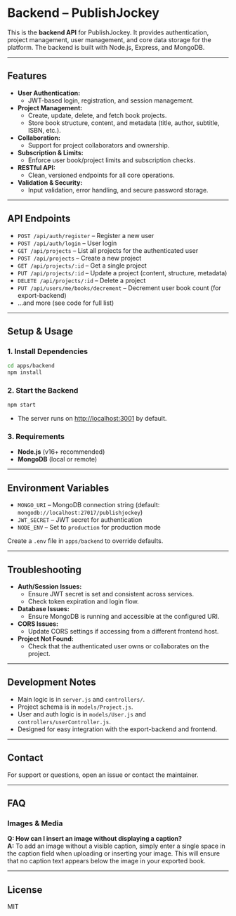 # Backend – PublishJockey

This is the **backend API** for PublishJockey. It provides authentication, project management, user management, and core data storage for the platform. The backend is built with Node.js, Express, and MongoDB.

---

## Features

- **User Authentication:**
  - JWT-based login, registration, and session management.
- **Project Management:**
  - Create, update, delete, and fetch book projects.
  - Store book structure, content, and metadata (title, author, subtitle, ISBN, etc.).
- **Collaboration:**
  - Support for project collaborators and ownership.
- **Subscription & Limits:**
  - Enforce user book/project limits and subscription checks.
- **RESTful API:**
  - Clean, versioned endpoints for all core operations.
- **Validation & Security:**
  - Input validation, error handling, and secure password storage.

---

## API Endpoints

- `POST /api/auth/register` – Register a new user
- `POST /api/auth/login` – User login
- `GET /api/projects` – List all projects for the authenticated user
- `POST /api/projects` – Create a new project
- `GET /api/projects/:id` – Get a single project
- `PUT /api/projects/:id` – Update a project (content, structure, metadata)
- `DELETE /api/projects/:id` – Delete a project
- `PUT /api/users/me/books/decrement` – Decrement user book count (for export-backend)
- ...and more (see code for full list)

---

## Setup & Usage

### 1. **Install Dependencies**

```bash
cd apps/backend
npm install
```

### 2. **Start the Backend**

```bash
npm start
```
- The server runs on [http://localhost:3001](http://localhost:3001) by default.

### 3. **Requirements**
- **Node.js** (v16+ recommended)
- **MongoDB** (local or remote)

---

## Environment Variables

- `MONGO_URI` – MongoDB connection string (default: `mongodb://localhost:27017/publishjockey`)
- `JWT_SECRET` – JWT secret for authentication
- `NODE_ENV` – Set to `production` for production mode

Create a `.env` file in `apps/backend` to override defaults.

---

## Troubleshooting

- **Auth/Session Issues:**
  - Ensure JWT secret is set and consistent across services.
  - Check token expiration and login flow.
- **Database Issues:**
  - Ensure MongoDB is running and accessible at the configured URI.
- **CORS Issues:**
  - Update CORS settings if accessing from a different frontend host.
- **Project Not Found:**
  - Check that the authenticated user owns or collaborates on the project.

---

## Development Notes

- Main logic is in `server.js` and `controllers/`.
- Project schema is in `models/Project.js`.
- User and auth logic is in `models/User.js` and `controllers/userController.js`.
- Designed for easy integration with the export-backend and frontend.

---

## Contact

For support or questions, open an issue or contact the maintainer.

---

## FAQ

### Images & Media

**Q: How can I insert an image without displaying a caption?**  
**A:** To add an image without a visible caption, simply enter a single space in the caption field when uploading or inserting your image. This will ensure that no caption text appears below the image in your exported book.

---

## License

MIT 
